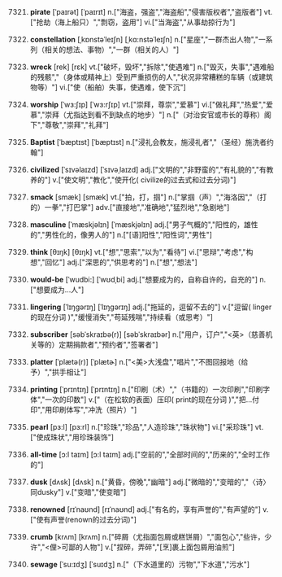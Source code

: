 7321. **pirate**
[ˈpaɪrət]  [ˈpaɪrɪt]
n.["海盗，强盗","海盗船","侵害版权者","盗版者"]  vt.["抢劫（海上船只）","剽窃，盗用"]  vi.["当海盗","从事劫掠行为"]  

7322. **constellation**
[ˌkɒnstəˈleɪʃn]  [ˌkɑ:nstəˈleɪʃn]
n.["星座","一群杰出人物","一系列（相关的想法、事物）","一群（相关的人）"]  

7323. **wreck**
[rek]  [rɛk]
vt.["破坏，毁坏","拆除","使遇难"]  n.["毁灭，失事","遇难船的残骸","（身体或精神上）受到严重损伤的人","状况非常糟糕的车辆（或建筑物等）"]  vi.["使（船舶）失事，使遇难，使下沉"]  

7324. **worship**
[ˈwɜ:ʃɪp]  [ˈwɜ:rʃɪp]
vt.["崇拜，尊崇","爱慕"]  vi.["做礼拜","热爱","爱慕","崇拜（尤指达到看不到缺点的地步）"]  n.["（对治安官或市长的尊称）阁下","尊敬","崇拜","礼拜"]  

7325. **Baptist**
[ˈbæptɪst]  [ˈbæptɪst]
n.["浸礼会教友，施浸礼者","（圣经）施洗者约翰"]  

7326. **civilized**
[ˈsɪvəlaɪzd]  [ˈsɪvəˌlaɪzd]
adj.["文明的","非野蛮的","有礼貌的","有教养的"]  v.["使文明","教化","使开化( civilize的过去式和过去分词)"]  

7327. **smack**
[smæk]  [smæk]
vt.["拍，打，掴"]  n.["掌掴（声）","海洛因","（打的）一拳","打巴掌"]  adv.["直接地","准确地","猛烈地","急剧地"]  

7328. **masculine**
[ˈmæskjəlɪn]  [ˈmæskjəlɪn]
adj.["男子气概的","阳性的，雄性的","男性化的，像男人的"]  n.["[语]阳性","阳性词","男性"]  

7329. **think**
[θɪŋk]  [θɪŋk]
vt.["想","思索","以为","看待"]  vi.["思辩","考虑","构想","回忆"]  adj.["深思的","供思考的"]  n.["想","想法"]  

7330. **would-be**
[ˈwudbi:]  [ˈwʊdˌbi]
adj.["想要成为的，自称自许的，自充的"]  n.["想要成为…人"]  

7331. **lingering**
[ˈlɪŋgərɪŋ]  [ˈlɪŋɡərɪŋ]
adj.["拖延的，逗留不去的"]  v.["逗留( linger的现在分词 )","缓慢消失","苟延残喘","持续看（或思考）"]  

7332. **subscriber**
[səbˈskraɪbə(r)]  [səbˈskraɪbər]
n.["用户，订户","<英>（慈善机关等的）定期捐款者","预约者","签署者"]  

7333. **platter**
[ˈplætə(r)]  [ˈplætɚ]
n.["<美>大浅盘","唱片","不图回报地（给予）","拱手相让"]  

7334. **printing**
[ˈprɪntɪŋ]  [ˈprɪntɪŋ]
n.["印刷（术）","（书籍的）一次印刷","印刷字体","一次的印数"]  v.["（在松软的表面）压印( print的现在分词 )","把…付印","用印刷体写","冲洗（照片）"]  

7335. **pearl**
[pɜ:l]  [pɜ:rl]
n.["珍珠","珍品","人造珍珠","珠状物"]  vi.["采珍珠"]  vt.["使成珠状","用珍珠装饰"]  

7336. **all-time**
[ɔ:l taɪm]  [ɔ:l taɪm]
adj.["空前的","全部时间的","历来的","全时工作的"]  

7337. **dusk**
[dʌsk]  [dʌsk]
n.["黄昏，傍晚","幽暗"]  adj.["微暗的","变暗的","〈诗〉同dusky"]  v.["变暗","使变暗"]  

7338. **renowned**
[rɪˈnaʊnd]  [rɪˈnaʊnd]
adj.["有名的，享有声誉的","有声望的"]  v.["使有声誉(renown的过去分词)"]  

7339. **crumb**
[krʌm]  [krʌm]
n.["碎屑（尤指面包屑或糕饼屑）","面包心","些许，少许","<俚>可鄙的人物"]  v.["捏碎，弄碎","[烹]裹上面包屑用油煎"]  

7340. **sewage**
[ˈsu:ɪdʒ]  [ˈsuɪdʒ]
n.["（下水道里的）污物","下水道","污水"]  

